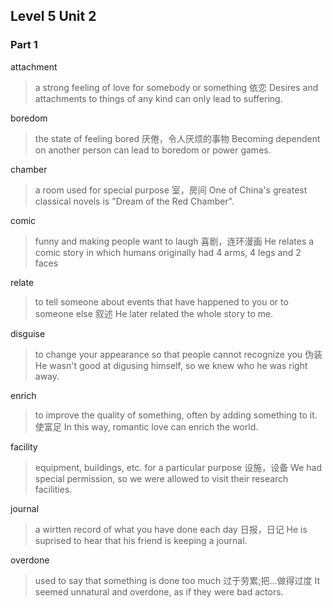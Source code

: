 ## Level 5 Unit 2

### Part 1

attachment

> a strong feeling of love for somebody or something
> 依恋
> Desires and attachments to things of any kind can only lead to suffering.

boredom

> the state of feeling bored
> 厌倦，令人厌烦的事物
> Becoming dependent on another person can lead to boredom or power games.

chamber

> a room used for special purpose
> 室，房间
> One of China's greatest classical novels is "Dream of the Red Chamber".

comic

> funny and making people want to laugh
> 喜剧，连环漫画
> He relates a comic story in which humans originally had 4 arms, 4 legs and 2 faces

relate

> to tell someone about events that have happened to you or to someone else
> 叙述
> He later related the whole story to me.

disguise

> to change your appearance so that people cannot recognize you
> 伪装
> He wasn't good at digusing himself, so we knew who he was right away.

enrich

> to improve the quality of something, often by adding something to it.
> 使富足
> In this way, romantic love can enrich the world.

facility

> equipment, buildings, etc. for a particular purpose
> 设施，设备
> We had special permission, so we were allowed to visit their research facilities.

journal

> a wirtten record of what you have done each day
> 日报，日记
> He is suprised to hear that his friend is keeping a journal.

overdone

> used to say that something is done too much
> 过于劳累;把...做得过度
> It seemed unnatural and overdone, as if they were bad actors.
